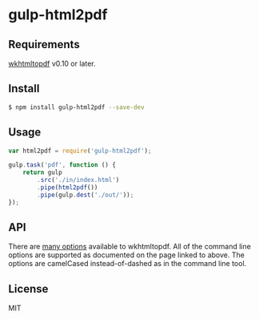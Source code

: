 # gulp-html2pdf


## Requirements
[wkhtmltopdf](http://wkhtmltopdf.org/) v0.10 or later.

## Install
```sh
$ npm install gulp-html2pdf --save-dev
```

## Usage

```javascript
var html2pdf = require('gulp-html2pdf');

gulp.task('pdf', function () {
    return gulp
        .src('./in/index.html')
        .pipe(html2pdf())
        .pipe(gulp.dest('./out/'));
});
```

## API
There are [many options](http://wkhtmltopdf.org/usage/wkhtmltopdf.txt) available to
wkhtmltopdf.  All of the command line options are supported as documented on the page linked to above.  The options are camelCased instead-of-dashed as in the command line tool.

## License
MIT
